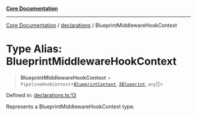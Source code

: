 [**Core Documentation**](../../README.md)

***

[Core Documentation](../../README.md) / [declarations](../README.md) / BlueprintMiddlewareHookContext

# Type Alias: BlueprintMiddlewareHookContext

> **BlueprintMiddlewareHookContext** = `PipelineHookContext`\<[`BlueprintContext`](../interfaces/BlueprintContext.md), [`IBlueprint`](IBlueprint.md), `any`[]\>

Defined in: [declarations.ts:13](https://github.com/stonemjs/core/blob/e2fddc9518734748c09a72d4b4064dd1d4c1288c/src/declarations.ts#L13)

Represents a BlueprintMiddlewareHookContext type.
